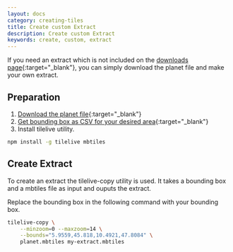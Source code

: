 ```yaml
---
layout: docs
category: creating-tiles
title: Create custom Extract
description: Create custom Extract
keywords: create, custom, extract
---
```


If you need an extract which is not included on the [downloads page](http://osm2vectortiles.org/downloads){:target="_blank"}, you can simply download the planet file and make your own extract. 

## Preparation

1. [Download the planet file](http://osm2vectortiles.org/downloads){:target="_blank"}
2. [Get bounding box as CSV for your desired area](http://boundingbox.klokantech.com/){:target="_blank"}
3. Install tilelive utility.

```bash
npm install -g tilelive mbtiles
```

## Create Extract

To create an extract the tilelive-copy utility is used. It takes a bounding box and a mbtiles file as input and ouputs the extract.

Replace the bounding box in the following command with your bounding box.

```bash
tilelive-copy \
    --minzoom=0 --maxzoom=14 \
    --bounds="5.9559,45.818,10.4921,47.8084" \
    planet.mbtiles my-extract.mbtiles
```
